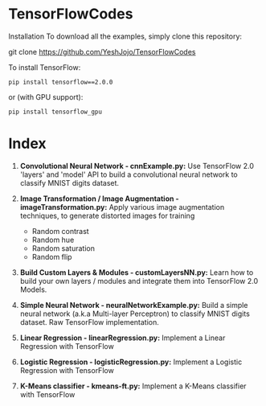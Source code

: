# TensorFlowCodes

Installation
To download all the examples, simply clone this repository:

git clone https://github.com/YeshJojo/TensorFlowCodes

To install TensorFlow:
```
pip install tensorflow==2.0.0
```
or (with GPU support):
```
pip install tensorflow_gpu
```

# Index

1. **Convolutional Neural Network - cnnExample.py:**
   Use TensorFlow 2.0 'layers' and 'model' API to build a convolutional neural network to classify MNIST digits dataset.
  
  
2. **Image Transformation / Image Augmentation - imageTransformation.py:**
   Apply various image augmentation techniques, to generate distorted images for training
    * Random contrast
    * Random hue
    * Random saturation
    * Random flip
  
3. **Build Custom Layers & Modules - customLayersNN.py:**
   Learn how to build your own layers / modules and integrate them into TensorFlow 2.0 Models.
    
4. **Simple Neural Network - neuralNetworkExample.py:**
   Build a simple neural network (a.k.a Multi-layer Perceptron) to classify MNIST digits dataset. Raw TensorFlow implementation.
    
5. **Linear Regression - linearRegression.py:**
   Implement a Linear Regression with TensorFlow

6. **Logistic Regression - logisticRegression.py:**
   Implement a Logistic Regression with TensorFlow
    
7. **K-Means classifier - kmeans-ft.py:**
   Implement a K-Means classifier with TensorFlow
